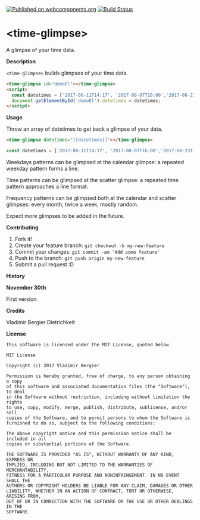 [![Published on webcomponents.org](https://img.shields.io/badge/webcomponents.org-published-blue.svg)](https://www.webcomponents.org/element/vladimirbrasil/time-glimpse)
[![Build Status](https://travis-ci.org/vladimirbrasil/time-glimpse.svg?branch=master)](https://travis-ci.org/vladimirbrasil/time-glimpse)


# \<time-glimpse\>

A glimpse of your time data.

**Description**

`<time-glimpse>` builds glimpses of your time data.

<!---
```
<custom-element-demo>
  <template>
    <style>
      time-glimpse { 
        --time-glimpse-color: green; 
        --time-glimpse-text-color: grey; 
      }
    </style>
    <script src="../webcomponentsjs/webcomponents-lite.js"></script>
    <link rel="import" href="time-glimpse.html">
    <next-code-block></next-code-block>
  </template>
</custom-element-demo>
```
-->
```html
<time-glimpse id="demoEl"></time-glimpse>
<script>
  const datetimes = ['2017-08-11T14:17', '2017-08-07T16:00','2017-08-23T15:22', '2017-09-13T14:48'];
  document.getElementById('demoEl').datetimes = datetimes;
</script>
```

**Usage**

Throw an array of datetimes to get back a glimpse of your data.
```html
<time-glimpse datetimes="[[datetimes]]"></time-glimpse>
```
```js
const datetimes = ['2017-08-11T14:17', '2017-08-07T16:00','2017-08-23T15:22', '2017-09-13T14:48'];
```

Weekdays patterns can be glimpsed at the calendar glimpse: a repeated weekday pattern forms a line.

Time patterns can be glimpsed at the scatter glimpse: a repeated time pattern approaches a line format.

Frequency patterns can be glimpsed both at the calendar and scatter glimpses: every month, twice a week, mostly random.

Expect more glimpses to be added in the future.

**Contributing**

1. Fork it!
2. Create your feature branch: `git checkout -b my-new-feature`
3. Commit your changes: `git commit -am 'Add some feature'`
4. Push to the branch: `git push origin my-new-feature`
5. Submit a pull request :D

**History**

**November 30th**

First version.

**Credits**

Vladimir Bergier Dietrichkeit

**License**

    This software is licensed under the MIT License, quoted below.

    MIT License

    Copyright (c) 2017 Vladimir Bergier

    Permission is hereby granted, free of charge, to any person obtaining a copy
    of this software and associated documentation files (the "Software"), to deal
    in the Software without restriction, including without limitation the rights
    to use, copy, modify, merge, publish, distribute, sublicense, and/or sell
    copies of the Software, and to permit persons to whom the Software is
    furnished to do so, subject to the following conditions:

    The above copyright notice and this permission notice shall be included in all
    copies or substantial portions of the Software.

    THE SOFTWARE IS PROVIDED "AS IS", WITHOUT WARRANTY OF ANY KIND, EXPRESS OR
    IMPLIED, INCLUDING BUT NOT LIMITED TO THE WARRANTIES OF MERCHANTABILITY,
    FITNESS FOR A PARTICULAR PURPOSE AND NONINFRINGEMENT. IN NO EVENT SHALL THE
    AUTHORS OR COPYRIGHT HOLDERS BE LIABLE FOR ANY CLAIM, DAMAGES OR OTHER
    LIABILITY, WHETHER IN AN ACTION OF CONTRACT, TORT OR OTHERWISE, ARISING FROM,
    OUT OF OR IN CONNECTION WITH THE SOFTWARE OR THE USE OR OTHER DEALINGS IN THE
    SOFTWARE.
